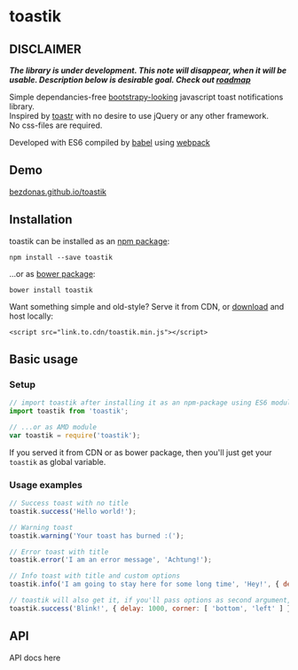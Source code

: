 # toastik

## DISCLAIMER
___The library is under development. This note will disappear, when it will be usable. Description below is desirable goal. Check out [roadmap](https://github.com/bezdonas/toastik/wiki/Roadmap)___

Simple dependancies-free [bootstrapy-looking](http://getbootstrap.com/components/#alerts) javascript toast notifications library.  
Inspired by [toastr](https://github.com/CodeSeven/toastr) with no desire to use jQuery or any other framework.  
No css-files are required.

Developed with ES6 compiled by [babel](https://babeljs.io) using [webpack](https://webpack.github.io/)

## Demo
[bezdonas.github.io/toastik](bezdonas.github.io/toastik)

## Installation

toastik can be installed as an [npm package](https://www.npmjs.com/package/toastik):
```
npm install --save toastik
```
...or as [bower package](https://link.to.bower.package):
```
bower install toastik
```
Want something simple and old-style? Serve it from CDN, or [download](https://link.to.direct.download) and host locally:
```
<script src="link.to.cdn/toastik.min.js"></script>
```

## Basic usage

### Setup
```javascript
// import toastik after installing it as an npm-package using ES6 modules
import toastik from 'toastik';

// ...or as AMD module
var toastik = require('toastik');
```
If you served it from CDN or as bower package, then you'll just get your `toastik` as global variable.   

### Usage examples
```javascript
// Success toast with no title
toastik.success('Hello world!');

// Warning toast
toastik.warning('Your toast has burned :(');

// Error toast with title
toastik.error('I am an error message', 'Achtung!');

// Info toast with title and custom options
toastik.info('I am going to stay here for some long time', 'Hey!', { delay: 100500 });

// toastik will also get it, if you'll pass options as second argument, without title
toastik.success('Blink!', { delay: 1000, corner: [ 'bottom', 'left' ] });
```

## API
API docs here
